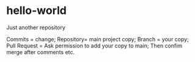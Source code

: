 # hello-world
Just another repository

Commits = change;
Repository= main project copy;
Branch = your copy;
Pull Request = Ask permission to add your copy to main;
Then confim merge after comments etc.
